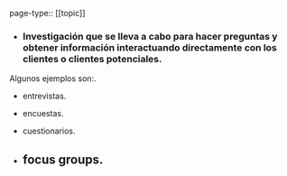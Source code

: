 page-type:: [[topic]]
- ### Investigación que se lleva a cabo para hacer preguntas y obtener información interactuando directamente con los clientes o clientes potenciales.

Algunos ejemplos son:.

- entrevistas.

- encuestas.

- cuestionarios.

- focus groups.
  - 


